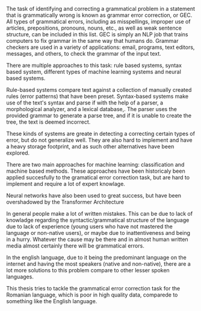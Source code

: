 The task of identifying and correcting a grammatical problem in a statement that is grammatically wrong is known as grammar error correction, or GEC. All types of grammatical errors, including as misspellings, improper use of articles, prepositions, pronouns, nouns, etc., as well as weak sentence structure, can be included in this list. GEC is simply an NLP job that trains computers to fix grammar in the same way that humans do. Grammar checkers are used in a variety of applications: email, programs, text editors, messages, and others, to check the grammar of the input text.

There are multiple approaches to this task: rule based systems, syntax based system, different types of machine learning systems and neural based systems.

Rule-based systems compare text against a collection of manually created rules (error patterns) that have been preset. Syntax-based systems make use of the text's syntax  and parse if with the help of a parser, a morphological analyzer, and a lexical database,. The parser uses the provided grammar to generate a parse tree, and if it is unable to create the tree, the text is deemed incorrect.

These kinds of systems are greate in detecting a correcting certain types of error, but do not generalize well. They are also hard to implement and have a heavy storage footprint, and as such other alternatives have been explored.

There are two main approaches for machine learning: classification and machine based methods. These approaches have been historicaly been applied succesfully to the gramatical error correction task, but are hard to implement and require a lot of expert knowlage.

Neural networks have also been used to great success, but have been overshadowed by the Transformer Architecture

In general people make a lot of written mistakes. This can be due to lack of knowladge regarding the syntactic/grammatical structure of the language due to lack of experience (young users who have not mastered the language or non-native users), or maybe due to inattentiveness and being in a hurry. Whatever the cause may be there and in almost human written media almost certainly there will be grammatical errors.

In the english language, due to it being the predominant language on the internet and having the most speakers (native and non-native), there are a lot more solutions to this problem compare to other lesser spoken languages. 

This thesis tries to tackle the grammatical error correction task for the Romanian language, which is poor in high quality data, comparede to something like the English language.

